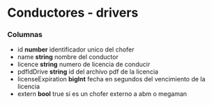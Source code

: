 # Conductores - drivers
### Columnas
- id **number** identificador unico del chofer
- name **string** nombre del conductor
- licence **string** numero de licencia de conducir 
- pdfIdDrive **string** id del archivo pdf de la licencia
- licenseExpiration **bigInt** fecha en segundos del vencimiento de la licencia
- extern **bool** true si es un chofer externo a abm o megaman
